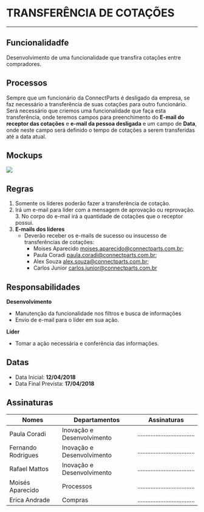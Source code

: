 # TRANSFERÊNCIA DE COTAÇÕES

---

## Funcionalidadfe

Desenvolvimento de uma funcionalidade que transfira cotações entre compradores.

## Processos

Sempre que um funcionário da ConnectParts é desligado da empresa, se faz necessário a transferência de suas cotações para outro funcionário. Será necessário que criemos uma funcionalidade que faça esta transferência, onde teremos campos para preenchimento do **E-mail do receptor das cotações** e **e-mail da pessoa desligada** e um campo de **Data**, onde neste campo será definido o tempo de cotações a serem transferidas até a data atual.

## Mockups

![](http://developers.connectparts.com.br/imagens/transferenciaCotacao.png)


## Regras

1. Somente os líderes poderão fazer a transferência de cotação.
2. Irá um e-mail para líder com a mensagem de aprovação ou reprovação.
	3. No corpo do e-mail irá a quantidade de cotações que o receptor possui.
4. **E-mails dos líderes**
	- Deverão receber os e-mails de sucesso ou insucesso de transferências de cotações:
		- Moises Aparecido <moises.aparecido@connectparts.com.br>;
		- Paula Coradi <paula.coradi@connectparts.com.br>;
		- Alex Souza <alex.souza@connectparts.com.br>;
		- Carlos Junior <carlos.junior@connectparts.com.br>

## Responsabilidades

**Desenvolvimento**
- Manutenção da funcionalidade nos filtros e busca de informações
- Envio de e-mail para o líder em sua ação.

**Líder**
- Tomar a ação necessária e conferência das informações.

## Datas

- Data Inicial: **12/04/2018**
- Data Final Prevista: **17/04/2018**

## Assinaturas

|Nomes	|Departamentos	|Assinaturas	|
|---|---|---|
|Paula Coradi|Inovação e Desenvolvimento|...................................|
|Fernando Rodrigues|Inovação e Desenvolvimento|...................................|
|Rafael Mattos|Inovação e Desenvolvimento|...................................|
|Moisés Aparecido|Processos|...................................|
|Erica Andrade|Compras|...................................|